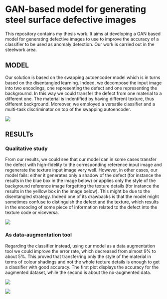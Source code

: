 # GAN-based model for generating steel surface defective images
This repository contains my thesis work. It aims at developing a GAN based model for generating defective images to use to improve the accuracy of a classifier to be used as anomaly detection. Our work is carried out in the steelwork area.

## MODEL
Our solution is based on the swapping autoencoder model which is in turns based on the disentangled learning. Indeed, we decompose the input image into two encodings, one representing the defect and one representing the backgrournd. In this way we could transfer the defect from one material to a different one. The material is indentified by having different texture, thus different background.
Moreover, we employed a versatile classifier and a multi-task discriminator on top of the swapping autoencoder.

![](https://github.com/95gas/Defect-transfer-GAN/blob/main/GAN/img/Architecture.png)

## RESULTs

### Qualitative study
From our results, we could see that our model can in some cases transfer the defect with high-fidelity to the corresponding reference input image and regenerate the texture input image very well. However, in other cases, our model fails: either it generates only a shadow of the defect (for instance the results in the blue box in the image below) or applies only the style of the background reference image forgetting the texture details (for instance the results in the yelllow box in the image below).
This might be due to the disentangled strategy. Indeed one of its drawbacks is that the model might sometimes confuse to distinguish the defect and the texture, which results in the encoding of some piece of information related to the defect into the texture code or viceversa.

![](https://github.com/95gas/Defect-transfer-GAN/blob/main/results.png)

### As data-augmentation tool
Regarding the classifier instead, using our model as a data augmentation tool we could improve the error rate, which decreased from almost 9% to about 5%. This proved that transferring only the style of the material in terms of colour shadings and not the whole tecture details is enough to get a classifier with good accuracy. The first plot displays the accuracy for the augmented dataset, while the second is about the no-augmented data.

![](https://github.com/95gas/Defect-transfer-GAN/blob/main/Classifier/Results/resnet50_Aug_accuracy.png)

![](https://github.com/95gas/Defect-transfer-GAN/blob/main/Classifier/Results/resnet50_NoAug_acccuracy.png)
